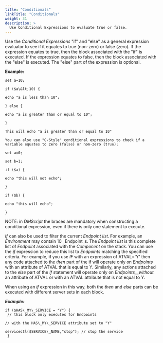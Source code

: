 ```yaml
---
title: "Conditionals"
linkTitle: "Conditionals"
weight: 31
description: >
  Use Conditional Expressions to evaluate true or false. 
---
```


Use the _Conditional Expressions_ "if" and "else" as a general expression evaluator to see if it equates to true (non-zero) or false (zero). If the expression equates to true, then the block associated with the "if" is executed. If the expression equates to false, then the block associated with the "else" is executed. The "else" part of the expression is optional.

**Example:**
~~~
set a=10;

if ($a\&lt;10) {

echo "a is less than 10";

} else {

echo "a is greater than or equal to 10";

}

This will echo "a is greater than or equal to 10"

You can also use "C-Style" conditional expressions to check if a variable equates to zero (false) or non-zero (true);

set a=0;

set b=1;

if ($a) {

echo "this will not echo";

}

if ($b) {

echo "this will echo";

}

~~~
NOTE: in _DMScript_ the braces are mandatory when constructing a conditional expression, even if there is only one statement to execute.

_If_ can also be used to filter the current _Endpoint list_. For example, an _Environment_ may contain 10 _Endpoint_s. The _Endpoint list_ is this complete list of _Endpoint_ associated with the _Component_ on the stack. You can use the _if_ expression to reduce this list to _Endpoints_ matching the specified criteria. For example, if you use _IF_ with an expression of ATVAL=&#39;Y&#39; then any code attached to the _then_ part of the if will operate only on _Endpoints_ with an attribute of ATVAL that is equal to Y. Similarly, any actions attached to the _else_ part of the _if_ statement will operate only on _Endpoints__without_ an attribute of ATVAL or with an ATVAL attribute that is not equal to Y.

When using an _if_ expression in this way, both the _then_ and _else_ parts can be executed with different server sets in each block.

***Example:***
~~~
if ($HAS\_MY\_SERVICE = "Y") {
 // this block only executes for Endpoints

// with the HAS\_MY\_SERVICE attribute set to "Y"

servicectl($SERVICE\_NAME,"stop"); // stop the service
 }
 ~~~